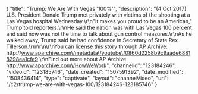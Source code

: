 {
    "title": "Trump: We Are With Vegas '100%'",
    "description": "(4 Oct 2017) U.S. President Donald Trump met privately with victims of the shooting at a Las Vegas hospital Wednesday.\r\n\"It makes you proud to be an American,\" Trump told reporters.\r\nHe said the nation was with Las Vegas 100 percent and said now was not the time to talk about gun control measures.\r\nAs he walked away, Trump said he had confidence in Secretary of State Rex Tillerson.\r\n\r\n\r\nYou can license this story through AP Archive: http:\/\/www.aparchive.com\/metadata\/youtube\/0860d2258b9c9aade68818298ea1cfe9 \r\nFind out more about AP Archive: http:\/\/www.aparchive.com\/HowWeWork",
    "channelid": "123184246",
    "videoid": "123185746",
    "date_created": "1507591392",
    "date_modified": "1508436414",
    "type": "captivate",
    "layout": "channelVideo",
    "url": "\/c2\/trump-we-are-with-vegas-100\/123184246-123185746"
}
